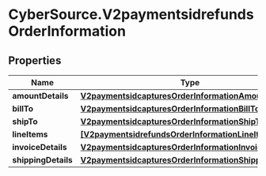 # CyberSource.V2paymentsidrefundsOrderInformation

## Properties
Name | Type | Description | Notes
------------ | ------------- | ------------- | -------------
**amountDetails** | [**V2paymentsidcapturesOrderInformationAmountDetails**](V2paymentsidcapturesOrderInformationAmountDetails.md) |  | [optional] 
**billTo** | [**V2paymentsidcapturesOrderInformationBillTo**](V2paymentsidcapturesOrderInformationBillTo.md) |  | [optional] 
**shipTo** | [**V2paymentsidcapturesOrderInformationShipTo**](V2paymentsidcapturesOrderInformationShipTo.md) |  | [optional] 
**lineItems** | [**[V2paymentsidrefundsOrderInformationLineItems]**](V2paymentsidrefundsOrderInformationLineItems.md) |  | [optional] 
**invoiceDetails** | [**V2paymentsidcapturesOrderInformationInvoiceDetails**](V2paymentsidcapturesOrderInformationInvoiceDetails.md) |  | [optional] 
**shippingDetails** | [**V2paymentsidcapturesOrderInformationShippingDetails**](V2paymentsidcapturesOrderInformationShippingDetails.md) |  | [optional] 


